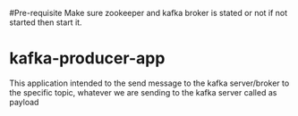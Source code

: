 #Pre-requisite
Make sure zookeeper and kafka broker is stated or not if not started then start it.
# kafka-producer-app
This application intended to the send message to the kafka server/broker to the specific topic,
whatever we are sending to the kafka server called as payload

